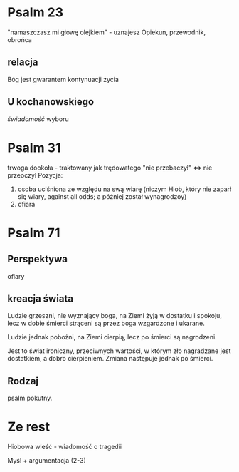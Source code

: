 # Psalm 23
"namaszczasz mi głowę olejkiem" - uznajesz
Opiekun, przewodnik, obrońca
## relacja 
Bóg jest gwarantem kontynuacji życia

## U kochanowskiego
*świadomość* wyboru


# Psalm 31
trwoga dookoła - traktowany jak trędowatego
"nie przebaczył" <=> nie przeoczył
Pozycja: 
1. osoba uciśniona ze względu na swą wiarę (niczym Hiob, który nie zaparł się wiary, against all odds; a później został wynagrodzoy)
2. ofiara

# Psalm 71
## Perspektywa
ofiary
## kreacja świata
Ludzie grzeszni, nie wyznający boga, na Ziemi żyją w dostatku i spokoju, lecz w dobie śmierci strąceni są przez boga wzgardzone i ukarane.

Ludzie jednak pobożni, na Ziemi cierpią, lecz po śmierci są nagrodzeni.

Jest to świat ironiczny, przeciwnych wartości, w którym zło nagradzane jest dostatkiem, a dobro cierpieniem. Zmiana następuje jednak po śmierci.

## Rodzaj
psalm pokutny.


# Ze rest
Hiobowa wieść - wiadomość o tragedii


Myśl + argumentacja (2-3)